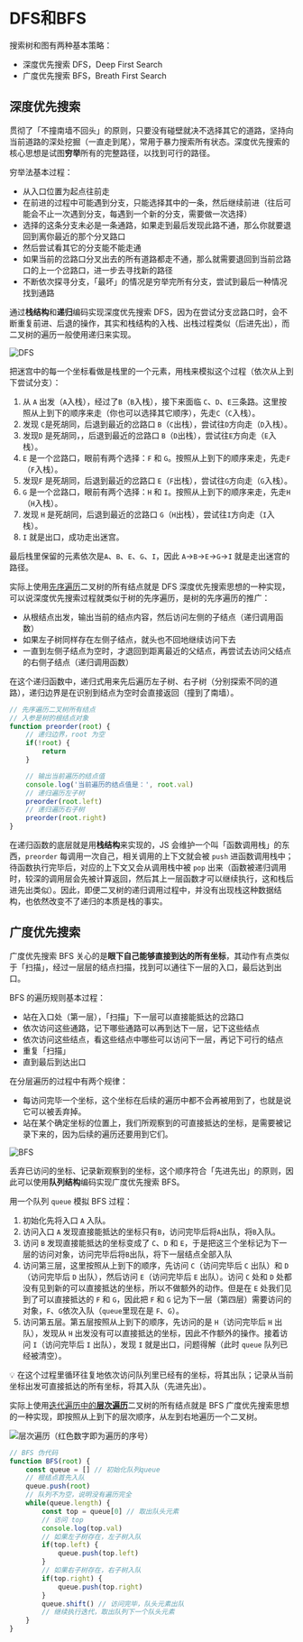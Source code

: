 # DFS和BFS
搜索树和图有两种基本策略：

* 深度优先搜索 DFS，Deep First Search
* 广度优先搜索 BFS，Breath First Search

## 深度优先搜索
贯彻了「不撞南墙不回头」的原则，只要没有碰壁就决不选择其它的道路，坚持向当前道路的深处挖掘（一直走到尾），常用于暴力搜索所有状态。深度优先搜索的核心思想是试图**穷举**所有的完整路径，以找到可行的路径。

穷举法基本过程：

* 从入口位置为起点往前走
* 在前进的过程中可能遇到分支，只能选择其中的一条，然后继续前进（往后可能会不止一次遇到分支，每遇到一个新的分支，需要做一次选择）
* 选择的这条分支未必是一条通路，如果走到最后发现此路不通，那么你就要退回到离你最近的那个分叉路口
* 然后尝试看其它的分支能不能走通
* 如果当前的岔路口分叉出去的所有道路都走不通，那么就需要退回到当前岔路口的上一个岔路口，进一步去寻找新的路径
* 不断依次探寻分支，「最坏」的情况是穷举完所有分支，尝试到最后一种情况找到通路

通过**栈结构**和**递归**编码实现深度优先搜索 DFS，因为在尝试分支岔路口时，会不断重复前进、后退的操作，其实和栈结构的入栈、出栈过程类似（后进先出），而二叉树的遍历一般使用递归来实现。

![DFS](./images/20200909120029738_22468.png)

把迷宫中的每一个坐标看做是栈里的一个元素，用栈来模拟这个过程（依次从上到下尝试分支）：

1. 从 `A` 出发（`A`入栈），经过了`B`（`B`入栈），接下来面临 `C`、`D`、`E`三条路。这里按照从上到下的顺序来走（你也可以选择其它顺序），先走`C`（`C`入栈）。
2. 发现 `C`是死胡同，后退到最近的岔路口 `B`（`C`出栈），尝试往`D`方向走（`D`入栈）。
3. 发现`D` 是死胡同，，后退到最近的岔路口 `B`（`D`出栈），尝试往`E`方向走（`E`入栈）。
4. `E` 是一个岔路口，眼前有两个选择：`F` 和 `G`。按照从上到下的顺序来走，先走`F`（`F`入栈）。
5. 发现`F` 是死胡同，后退到最近的岔路口 `E`（`F`出栈），尝试往`G`方向走（`G`入栈）。
6. `G` 是一个岔路口，眼前有两个选择：`H` 和 `I`。按照从上到下的顺序来走，先走`H`（`H`入栈）。
7. 发现 `H` 是死胡同，后退到最近的岔路口 `G`（`H`出栈），尝试往`I`方向走（`I`入栈）。
8. `I` 就是出口，成功走出迷宫。

最后栈里保留的元素依次是`A`、`B`、`E`、`G`、`I`，因此 `A`->`B`->`E`->`G`->`I` 就是走出迷宫的路径。

实际上使用[先序遍历](二叉树遍历.md#先序遍历)二叉树的所有结点就是 DFS 深度优先搜索思想的一种实现，可以说深度优先搜索过程就类似于树的先序遍历，是树的先序遍历的推广：

* 从根结点出发，输出当前的结点内容，然后访问左侧的子结点（递归调用函数）
* 如果左子树同样存在左侧子结点，就头也不回地继续访问下去
* 一直到左侧子结点为空时，才退回到距离最近的父结点，再尝试去访问父结点的右侧子结点（递归调用函数）

在这个递归函数中，递归式用来先后遍历左子树、右子树（分别探索不同的道路），递归边界是在识别到结点为空时会直接返回（撞到了南墙）。

```js
// 先序遍历二叉树所有结点
// 入参是树的根结点对象
function preorder(root) {
    // 递归边界，root 为空
    if(!root) {
        return
    }

    // 输出当前遍历的结点值
    console.log('当前遍历的结点值是：', root.val)
    // 递归遍历左子树
    preorder(root.left)
    // 递归遍历右子树
    preorder(root.right)
}
```

在递归函数的底层就是用**栈结构**来实现的，JS 会维护一个叫「函数调用栈」的东西，`preorder` 每调用一次自己，相关调用的上下文就会被 `push` 进函数调用栈中；待函数执行完毕后，对应的上下文又会从调用栈中被 `pop` 出来（函数被递归调用时，较深的调用层会先被计算返回，然后其上一层函数才可以继续执行，这和栈后进先出类似）。因此，即便二叉树的递归调用过程中，并没有出现栈这种数据结构，也依然改变不了递归的本质是栈的事实。

## 广度优先搜索
广度优先搜索 BFS 关心的是**眼下自己能够直接到达的所有坐标**，其动作有点类似于「扫描」，经过一层层的结点扫描，找到可以通往下一层的入口，最后达到出口。

BFS 的遍历规则基本过程：

* 站在入口处（第一层），「扫描」下一层可以直接能抵达的岔路口
* 依次访问这些通路，记下哪些通路可以再到达下一层，记下这些结点
* 依次访问这些结点，看这些结点中哪些可以访问下一层，再记下可行的结点
* 重复「扫描」
* 直到最后到达出口

在分层遍历的过程中有两个规律：

* 每访问完毕一个坐标，这个坐标在后续的遍历中都不会再被用到了，也就是说它可以被丢弃掉。
* 站在某个确定坐标的位置上，我们所观察到的可直接抵达的坐标，是需要被记录下来的，因为后续的遍历还要用到它们。

![BFS](./images/20200909130314218_21860.png)

丢弃已访问的坐标、记录新观察到的坐标，这个顺序符合「先进先出」的原则，因此可以使用**队列结构**编码实现广度优先搜索 BFS。

用一个队列 `queue` 模拟 BFS 过程：

1. 初始化先将入口 `A` 入队。
2. 访问入口 `A` 发现直接能抵达的坐标只有`B`，访问完毕后将`A`出队，将`B`入队。
3. 访问 `B` 发现直接能抵达的坐标变成了 `C`、`D` 和 `E`，于是把这三个坐标记为下一层的访问对象，访问完毕后将`B`出队，将下一层结点全部入队
4. 访问第三层，这里按照从上到下的顺序，先访问 `C`（访问完毕后 `C` 出队）和 `D`（访问完毕后 `D` 出队），然后访问 `E`（访问完毕后 `E` 出队）。访问 `C` 处和 `D` 处都没有见到新的可以直接抵达的坐标，所以不做额外的动作。但是在 `E` 处我们见到了可以直接抵达的 `F` 和 `G`，因此把 `F` 和 `G` 记为下一层（第四层）需要访问的对象，`F`、`G`依次入队（`queue`里现在是 `F`、`G`）。
5. 访问第五层。第五层按照从上到下的顺序，先访问的是 `H`（访问完毕后 `H` 出队），发现从 `H` 出发没有可以直接抵达的坐标，因此不作额外的操作。接着访问 `I`（访问完毕后 `I` 出队），发现 `I` 就是出口，问题得解（此时 `queue` 队列已经被清空）。

:bulb: 在这个过程里循环往复地依次访问队列里已经有的坐标，将其出队；记录从当前坐标出发可直接抵达的所有坐标，将其入队（先进先出）。

实际上使用[迭代遍历中的**层次遍历**](二叉树遍历.md)二叉树的所有结点就是 BFS 广度优先搜索思想的一种实现，即按照从上到下的层次顺序，从左到右地遍历一个二叉树。

![层次遍历（红色数字即为遍历的序号）](./images/20200909132439637_13022.png)

```js
// BFS 伪代码
function BFS(root) {
    const queue = [] // 初始化队列queue
    // 根结点首先入队
    queue.push(root)
    // 队列不为空，说明没有遍历完全
    while(queue.length) {
        const top = queue[0] // 取出队头元素
        // 访问 top
        console.log(top.val)
        // 如果左子树存在，左子树入队
        if(top.left) {
            queue.push(top.left)
        }
        // 如果右子树存在，右子树入队
        if(top.right) {
            queue.push(top.right)
        }
        queue.shift() // 访问完毕，队头元素出队
        // 继续执行迭代，取出队列下一个队头元素
    }
}
```